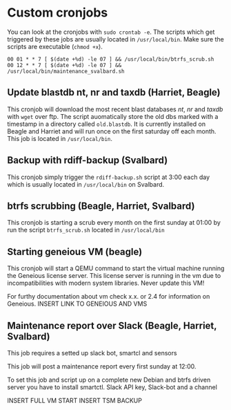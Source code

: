 # Custom cronjobs

You can look at the cronjobs with `sudo crontab -e`. The scripts which get triggered by these jobs are usually located in `/usr/local/bin`. Make sure the scripts are executable (`chmod +x`).

```
00 01 * * 7 [ $(date +%d) -le 07 ] && /usr/local/bin/btrfs_scrub.sh
00 12 * * 7 [ $(date +%d) -le 07 ] && /usr/local/bin/maintenance_svalbard.sh
```

## Update blastdb nt, nr and taxdb (Harriet, Beagle)

This cronjob will download the most recent blast databases *nt*, *nr* and *taxdb* with `wget` over ftp. The script auomatically store the old dbs marked with a timestamp in a directory called `old.blastdb`. It is currently installed on Beagle and Harriet and will run once on the first saturday off each month. This job is located in `/usr/local/bin`.

## Backup with rdiff-backup (Svalbard)

This cronjob simply trigger the `rdiff-backup.sh` script at 3:00 each day which is usually located in `/usr/local/bin` on Svalbard.

## btrfs scrubbing (Beagle, Harriet, Svalbard)

This cronjob is starting a scrub every month on the first sunday at 01:00 by run the script `btrfs_scrub.sh` located in `/usr/local/bin`

## Starting geneious VM (beagle)

This cronjob will start a QEMU command to start the virtual machine running the Geneious license server. This license server is running in the vm due to incompatibilities with modern system libraries. Never update this VM!

For furthy documentation about vm check x.x. or 2.4 for information on Geneious. INSERT LINK TO GENEIOUS AND VMS

## Maintenance report over Slack (Beagle, Harriet, Svalbard)

This job requires a setted up slack bot, smartcl and sensors

This job will post a maintenance report every first sunday at 12:00.

To set this job and script up on a complete new Debian and btrfs driven server you have to install smartctl. Slack API key, Slack-bot and a channel


INSERT FULL VM START
INSERT TSM BACKUP